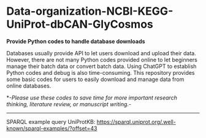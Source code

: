 # Data-organization-NCBI-KEGG-UniProt-dbCAN-GlyCosmos
**Provide Python codes to handle database downloads**

Databases usually provide API to let users download and upload their data. However, there are not many Python codes provided online to let beginners manage their batch data or convert batch data. Using ChatGPT to establish Python codes and debug is also time-consuming. This repository provides some basic codes for users to easily download and manage data from online databases. 

**-*Please use these codes to save time for more important research thinking, literature review, or manuscript writing.-** 




----
SPARQL example query
UniProtKB: https://sparql.uniprot.org/.well-known/sparql-examples/?offset=43 
